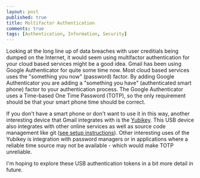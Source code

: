 ```yaml
---
layout: post
published: true
title: Multifactor Authentication
comments: true
tags: [Authentication, Information, Security]
---
```


Looking at the long line up of data breaches with user creditials being dumped on the Internet, it would seem using multifactor authentication for your cloud based services might be a good idea.  Gmail has been using Google Authenticator for quite some time now.  Most cloud based services uses the "something you now" (password) factor.  By adding Google Authenticator you are adding a "something you have" (authenticated smart phone) factor to your authentication process.  The Google Authenticator uses a Time-based One Time Password (TOTP), so the only requirement should be that your smart phone time should be correct.

If you don't have a smart phone or don't want to use it in this way, another interesting device that Gmail integrates with is the [Yubikey](https://www.yubico.com/).  This USB device also integrates with other online services as well as source code management like git ([see setup instructions](https://developers.yubico.com/PGP/Git_signing.html)).  Other interesting uses of the Yubikey is integration with password managers or in applications where a reliable time source may not be available - which would make TOTP unreliable.  

I'm hoping to explore these USB authentication tokens in a bit more detail in future.  
